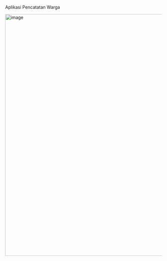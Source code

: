 Aplikasi Pencatatan Warga

<img width="991" height="778" alt="image" src="https://github.com/user-attachments/assets/57da3c0f-5bdb-462f-bbef-9fabf3567368" />
